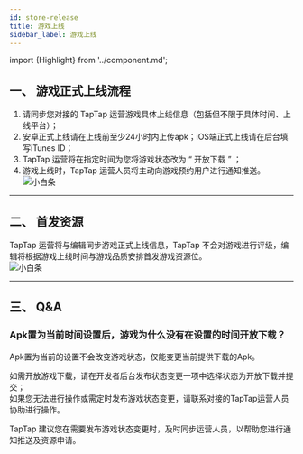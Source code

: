 ```yaml
---
id: store-release
title: 游戏上线
sidebar_label: 游戏上线
---
```

import {Highlight} from '../component.md';


## **一、 游戏正式上线流程**  
1. 请同步您对接的 TapTap 运营游戏具体上线信息（包括但不限于具体时间、上线平台）；  
2. 安卓正式上线请在上线前至少24小时内上传apk；iOS端正式上线请在后台填写iTunes ID；  
3. TapTap 运营将在指定时间为您将游戏状态改为 “ 开放下载 ” ；  
4. 游戏上线时，TapTap 运营人员将主动向游戏预约用户进行通知推送。  
![小白条](https://img.tapimg.com/market/images/c53d78b9b120276b53f82aebb0d01537.png)  

---

## **二、 首发资源**  
TapTap 运营将与编辑同步游戏正式上线信息，TapTap 不会对游戏进行评级，编辑将根据游戏上线时间与游戏品质安排首发游戏资源位。  
![小白条](https://img.tapimg.com/market/images/c53d78b9b120276b53f82aebb0d01537.png)  

---
## **三、 Q&A**  
### **Apk置为当前时间设置后，游戏为什么没有在设置的时间开放下载？**  
Apk置为当前的设置不会改变游戏状态，仅能变更当前提供下载的Apk。  

如需开放游戏下载，请在开发者后台<Highlight color='#00b9c8'>发布状态变更</Highlight>一项中选择状态为开放下载并提交；  
如果您无法进行操作或需定时发布游戏状态变更，请联系对接的TapTap运营人员协助进行操作。  

TapTap 建议您在需要发布游戏状态变更时，及时同步运营人员，以帮助您进行通知推送及资源申请。  
